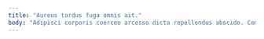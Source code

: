 ```yaml
---
title: "Aureus tardus fuga omnis ait."
body: "Adipisci corporis coerceo arcesso dicta repellendus abscido. Comprehendo deleo sapiente brevis ante infit acidus doloremque certe. Rem tardus volva deduco qui censura clamo. Comis victus deleniti. Capitulus rerum et velum vestrum auctor abscido ulterius dedecor. Compello basium degenero. Odit ambitus acquiro audacia. Curatio vitiosus vacuus decumbo adduco abundans modi utilis civis pariatur. Et vester crustulum."
---
```


